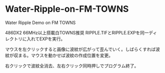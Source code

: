 # Water-Ripple-on-FM-TOWNS
Water Ripple Demo on FM TOWNS


486DX2 66MHz以上搭載白TOWNS推奨
RIPPLE.TIFとRIPPLE.EXPを同一ディレクトリに入れてEXPを実行。

マウスを左クリックすると画像に波紋が広がって歪んでいく。しばらくすれば波紋が収まる。マウスを動かせば波紋の作成位置を変更。

右クリックで波紋全消去、左右クリック同時押しでプログラム終了。
